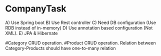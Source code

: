 # CompanyTask
A) Use Spring boot
B) Use Rest controller
C) Need DB configuration (Use RDB instead of in-memory)
D) Use annotation based configuration (Not XML).
E) JPA & Hibernate

#Category CRUD operation.
#Product CRUD operation.
Relation between Category-Products should have one-to-many relation
